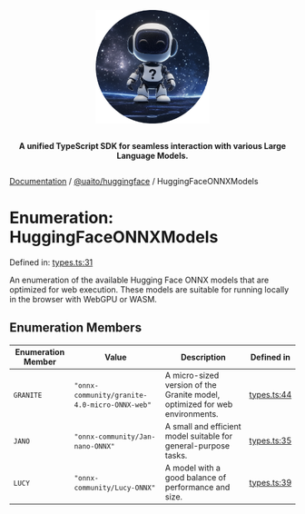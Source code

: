 <div style="display:flex; flex-direction:column; align-items:center;">
<p align="center">
  <img src="../UAITO.png" alt="UAITO Logo" width="200"/>
</p>

<p align="center">
  <strong>A unified TypeScript SDK for seamless interaction with various Large Language Models.</strong>
</p>
</div>

[Documentation](README.md) / [@uaito/huggingface](@uaito.huggingface.md) / HuggingFaceONNXModels

# Enumeration: HuggingFaceONNXModels

Defined in: [types.ts:31](https://github.com/elribonazo/uaito/blob/eff2fa84665b7b5951a821a9e4de2f23c3c0bbde/packages/huggingFace/src/types.ts#L31)

An enumeration of the available Hugging Face ONNX models that are optimized for web execution.
These models are suitable for running locally in the browser with WebGPU or WASM.

## Enumeration Members

| Enumeration Member | Value | Description | Defined in |
| ------ | ------ | ------ | ------ |
| <a id="granite"></a> `GRANITE` | `"onnx-community/granite-4.0-micro-ONNX-web"` | A micro-sized version of the Granite model, optimized for web environments. | [types.ts:44](https://github.com/elribonazo/uaito/blob/eff2fa84665b7b5951a821a9e4de2f23c3c0bbde/packages/huggingFace/src/types.ts#L44) |
| <a id="jano"></a> `JANO` | `"onnx-community/Jan-nano-ONNX"` | A small and efficient model suitable for general-purpose tasks. | [types.ts:35](https://github.com/elribonazo/uaito/blob/eff2fa84665b7b5951a821a9e4de2f23c3c0bbde/packages/huggingFace/src/types.ts#L35) |
| <a id="lucy"></a> `LUCY` | `"onnx-community/Lucy-ONNX"` | A model with a good balance of performance and size. | [types.ts:39](https://github.com/elribonazo/uaito/blob/eff2fa84665b7b5951a821a9e4de2f23c3c0bbde/packages/huggingFace/src/types.ts#L39) |
